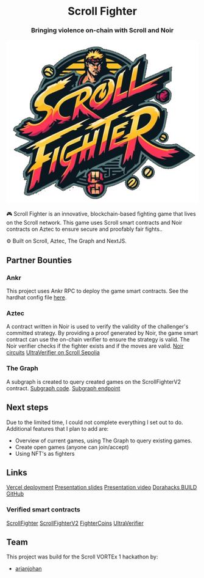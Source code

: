 <div align="center">
  <h1 align="center">Scroll Fighter </h1>
  <h3>Bringing violence on-chain with Scroll and Noir</h3>
  
![logo](logo.png)
</div>

🎮 Scroll Fighter is an innovative, blockchain-based fighting game that lives on the Scroll network. This game uses Scroll smart contracts and Noir contracts on Aztec to ensure secure and proofably fair fights..

⚙️ Built on Scroll, Aztec, The Graph and NextJS.

## Partner Bounties

### Ankr

This project uses Ankr RPC to deploy the game smart contracts. See the hardhat config file [here](https://github.com/arjanjohan/scroll-fighter/blob/1784b9fefb680b3d1a046fe318004f25a14a7aad/packages/hardhat/hardhat.config.ts#L106).

### Aztec

A contract written in Noir is used to verify the validity of the challenger's committed strategy. By providing a proof generated by Noir, the game smart contract can use the on-chain verifier to ensure the strategy is valid. The Noir verifier checks if the fighter exists and if the moves are valid.
[Noir circuits](https://github.com/arjanjohan/scroll-fighter/tree/main/packages/noir)
[UltraVerifier on Scroll Sepolia](https://sepolia.scrollscan.com/address/0xc15BC025d57bec9FA39e18701b4f0b3b5a067B6C#code)

### The Graph

A subgraph is created to query created games on the ScrollFighterV2 contract.
[Subgraph code](https://github.com/arjanjohan/scroll-fighter/tree/main/packages/graph).
[Subgraph endpoint](https://api.studio.thegraph.com/query/72991/scrollfighter/version/latest)

## Next steps

Due to the limited time, I could not complete everything I set out to do. Additional features that I plan to add are:

- Overview of current games, using The Graph to query existing games.
- Create open games (anyone can join/accept)
- Using NFT's as fighters

## Links

[Vercel deployment](https://scrollfighter.vercel.app/)
[Presentation slides](https://docs.google.com/presentation/d/1IYbLM9cwdpbuSvShZCdJoJ4JEDa683sMTGp3Bh6K79o/edit?usp=sharing)
[Presentation video]()
[Dorahacks BUILD](https://dorahacks.io/buidl/11485)
[GitHub](https://github.com/arjanjohan/scroll-fighter)

### Verified smart contracts

[ScrollFighter](https://sepolia.scrollscan.com/address/0x841b974730da5501C9A6d4CA4479d789375e220E#code)
[ScrollFighterV2](https://sepolia.scrollscan.com/address/0xC9728eD87F9fF73da7e27e18FEB560E52aa4bB3F#code)
[FighterCoins](https://sepolia.scrollscan.com/address/0x64CDeB6CD5ecfB002bdaFabc98B5C883C5C06B27#code)
[UltraVerifier](https://sepolia.scrollscan.com/address/0x4a2B33A77de8F69b8Cf913aafc6357f4Ce176105#code)

## Team

This project was build for the Scroll VORTEx 1 hackathon by:

- [arjanjohan](https://x.com/arjanjohan/)
